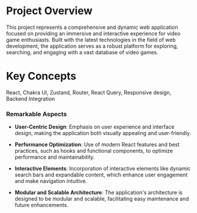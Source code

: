 # Project Overview
This project represents a comprehensive and dynamic web application focused on providing an immersive and interactive experience for video game enthusiasts. Built with the latest technologies in the field of web development, the application serves as a robust platform for exploring, searching, and engaging with a vast database of video games.

# Key Concepts
React, Chakra UI, Zustand, Router, React Query, Responsive design, Backend Integration

### Remarkable Aspects

- **User-Centric Design**: Emphasis on user experience and interface design, making the application both visually appealing and user-friendly.

- **Performance Optimization**: Use of modern React features and best practices, such as hooks and functional components, to optimize performance and maintainability.

- **Interactive Elements**: Incorporation of interactive elements like dynamic search bars and expandable content, which enhance user engagement and make navigation intuitive.

- **Modular and Scalable Architecture**: The application's architecture is designed to be modular and scalable, facilitating easy maintenance and future enhancements.

